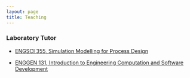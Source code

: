 ```yaml
---
layout: page
title: Teaching
---
```


### Laboratory Tutor

* [ENGSCI 355, Simulation Modelling for Process Design](https://courseoutline.auckland.ac.nz/dco/course/ENGSCI/355/1225])

  <!---Helping students with the modelling, simulation, and statistical analysis of complex queuing systems using Java and R.--->

* [ENGGEN 131, Introduction to Engineering Computation and Software Development](https://courseoutline.auckland.ac.nz/dco/course/ENGGEN/131/1235)

  <!---Helping students understand foundational coding concepts in MATLAB and C.--->


